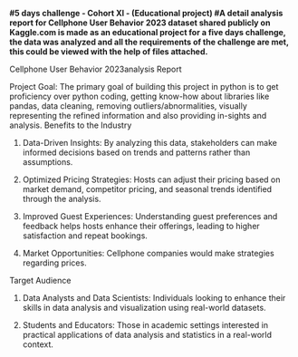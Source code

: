 **#5 days challenge - Cohort XI - (Educational project) #A detail
analysis report for Cellphone User Behavior 2023 dataset shared publicly
on Kaggle.com is made as an educational project for a five days
challenge, the data was analyzed and all the requirements of the
challenge are met, this could be viewed with the help of files
attached.**

Cellphone User Behavior 2023analysis Report

Project Goal: The primary goal of building this project in python is to
get proficiency over python coding, getting know-how about libraries
like pandas, data cleaning, removing outliers/abnormalities, visually
representing the refined information and also providing in-sights and
analysis. Benefits to the Industry

1.  Data-Driven Insights: By analyzing this data, stakeholders can make
    informed decisions based on trends and patterns rather than
    assumptions.

2.  Optimized Pricing Strategies: Hosts can adjust their pricing based
    on market demand, competitor pricing, and seasonal trends identified
    through the analysis.

3.  Improved Guest Experiences: Understanding guest preferences and
    feedback helps hosts enhance their offerings, leading to higher
    satisfaction and repeat bookings.

4.  Market Opportunities: Cellphone companies would make strategies
    regarding prices.

Target Audience

1.  Data Analysts and Data Scientists: Individuals looking to enhance
    their skills in data analysis and visualization using real-world
    datasets.

2.  Students and Educators: Those in academic settings interested in
    practical applications of data analysis and statistics in a
    real-world context.
